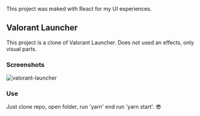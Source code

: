 This project was maked with React for my UI experiences.

## Valorant Launcher

This project is a clone of Valorant Launcher.
Does not used an effects, only visual parts.

### Screenshots

![valorant-launcher](https://user-images.githubusercontent.com/51256634/90966631-ff7a4d80-e4aa-11ea-88ba-93c9b45ee4de.png)

### Use

Just clone repo, open folder, run 'yarn' end run 'yarn start'. 😎